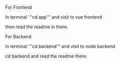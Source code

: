 For Frontend

In terminal '''cd app''' and visit to vue frontend

then read the readme in there.

For Backend

In terminal '''cd backend''' and visit to node backend

cd backend and read the readme there.
